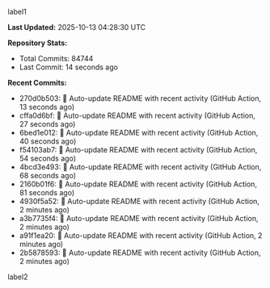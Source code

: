 
label1 
<!-- ACTIVITY_START -->
**Last Updated:** 2025-10-13 04:28:30 UTC

**Repository Stats:**
- Total Commits: 84744
- Last Commit: 14 seconds ago

**Recent Commits:**
- 270d0b503: 🤖 Auto-update README with recent activity (GitHub Action, 13 seconds ago)
- cffa0d6bf: 🤖 Auto-update README with recent activity (GitHub Action, 27 seconds ago)
- 6bed1e012: 🤖 Auto-update README with recent activity (GitHub Action, 40 seconds ago)
- f54103ab7: 🤖 Auto-update README with recent activity (GitHub Action, 54 seconds ago)
- 4bcd3e493: 🤖 Auto-update README with recent activity (GitHub Action, 68 seconds ago)
- 2160b01f6: 🤖 Auto-update README with recent activity (GitHub Action, 81 seconds ago)
- 4930f5a52: 🤖 Auto-update README with recent activity (GitHub Action, 2 minutes ago)
- a3b7735f4: 🤖 Auto-update README with recent activity (GitHub Action, 2 minutes ago)
- a91f1ea20: 🤖 Auto-update README with recent activity (GitHub Action, 2 minutes ago)
- 2b5878593: 🤖 Auto-update README with recent activity (GitHub Action, 2 minutes ago)
<!-- ACTIVITY_END -->

label2
